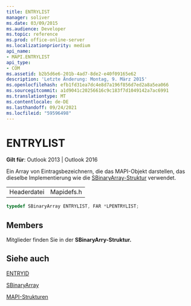 ```yaml
---
title: ENTRYLIST
manager: soliver
ms.date: 03/09/2015
ms.audience: Developer
ms.topic: reference
ms.prod: office-online-server
ms.localizationpriority: medium
api_name:
- MAPI.ENTRYLIST
api_type:
- COM
ms.assetid: b2b5d6e6-201b-4ad7-8de2-e40f09165e62
description: 'Letzte Änderung: Montag, 9. März 2015'
ms.openlocfilehash: efb1fd31ea7dc4e8d7a196f856d7ed2a8a5ea066
ms.sourcegitcommit: a1d9041c20256616c9c183f7d1049142a7ac6991
ms.translationtype: MT
ms.contentlocale: de-DE
ms.lasthandoff: 09/24/2021
ms.locfileid: "59596498"
---
```

# <a name="entrylist"></a>ENTRYLIST

  
  
**Gilt für**: Outlook 2013 | Outlook 2016 
  
Ein Array von Eintragsbezeichnern, die das MAPI-Objekt darstellen, das dieselbe Implementierung wie die [SBinaryArray-Struktur](sbinaryarray.md) verwendet. 
  
|||
|:-----|:-----|
|Headerdatei  <br/> |Mapidefs.h  <br/> |
   
```cpp
typedef SBinaryArray ENTRYLIST, FAR *LPENTRYLIST;

```

## <a name="members"></a>Members

Mitglieder finden Sie in der **SBinaryArry-Struktur.** 
  
## <a name="see-also"></a>Siehe auch



[ENTRYID](entryid.md)
  
[SBinaryArray](sbinaryarray.md)


[MAPI-Strukturen](mapi-structures.md)


